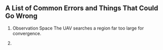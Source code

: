 ## A List of Common Errors and Things That Could Go Wrong

1. Observation Space
The UAV searches a region far too large for convergence.

2.